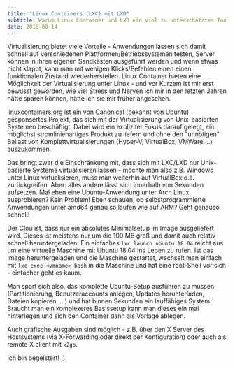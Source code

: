 ```yaml
---
title: "Linux Containers (LXC) mit LXD"
subtitle: Warum Linux Container und LXD ein viel zu unterschätztes Tool sind.
date: 2018-08-14
---
```


Virtualisierung bietet viele Vorteile - Anwendungen lassen sich damit schnell auf verschiedenen Plattformen/Betriebssystemen testen, Server können in ihren eigenen Sandkästen ausgeführt werden und wenn etwas nicht klappt, kann man mit wenigen Klicks/Befehlen einen einen funktionalen Zustand wiederherstellen. Linux Container bieten eine Möglichkeit der Virtualisierung unter Linux - und vor Kurzem ist mir erst bewusst geworden, wie viel Stress und Nerven ich mir in den letzten Jahren hätte sparen können, hätte ich sie mir früher angesehen.
<!--more-->

[linuxcontainers.org](https://linuxcontainers.org/) ist ein von Canonical (bekannt von Ubuntu) gesponsertes Projekt, das sich mit der Virtualisierung von Unix-basierten Systemen beschäftigt. Dabei wird ein expliziter Fokus darauf gelegt, ein möglichst stromlinienartiges Produkt zu liefern und ohne den "unnötigen" Ballast von Komplettvirtualisierungen (Hyper-V, VirtualBox, VMWare, ..) auszukommen.

Das bringt zwar die Einschränkung mit, dass sich mit LXC/LXD nur Unix-basierte Systeme virtualisieren lassen - möchte man also z.B. Windows unter Linux virtualisieren, muss man weiterhin auf VirtualBox o.ä. zurückgreifen. Aber: alles andere lässt sich innerhalb von Sekunden aufsetzen. Mal eben eine Ubuntu-Anwendung unter Arch Linux ausprobieren? Kein Problem! Eben schauen, ob selbstprogrammierte Anwendungen unter amd64 genau so laufen wie auf ARM? Geht genauso schnell!

Der Clou ist, dass nur ein absolutes Minimalsetup im Image ausgeliefert wird. Dieses ist meistens nur um die 100 MB groß und damit auch relativ schnell heruntergeladen. Ein einfaches ``lxc launch ubuntu:18.04`` reicht aus um eine virtuelle Maschine mit Ubuntu 18.04 ins Leben zu rufen. Ist das Image heruntergeladen und die Maschine gestartet, wechselt man einfach mit ``lxc exec <vmname> bash`` in die Maschine und hat eine root-Shell vor sich - einfacher geht es kaum.

Man spart sich also, das komplette Ubuntu-Setup ausführen zu müssen (Partitionierung, Benutzeraccounts anlegen, Updates herunterladen, Dateien kopieren, ...) und hat binnen Sekunden ein lauffähiges System. Braucht man ein komplexeres Basissetup kann man dieses ein mal hinterlegen und sich den Container dann als Vorlage ablegen.

Auch grafische Ausgaben sind möglich - z.B. über den X Server des Hostsystems (via X-Forwarding oder direkt per Konfiguration) oder auch als remote X client mit ``x2go``.

Ich bin begeistert! :)